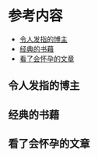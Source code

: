 # 参考内容

* [令人发指的博主](#user-content-令人发指的博主)
* [经典的书藉](#user-content-经典的书藉)
* [看了会怀孕的文章](#user-content-看了会怀孕的文章)

## 令人发指的博主

## 经典的书藉

## 看了会怀孕的文章
